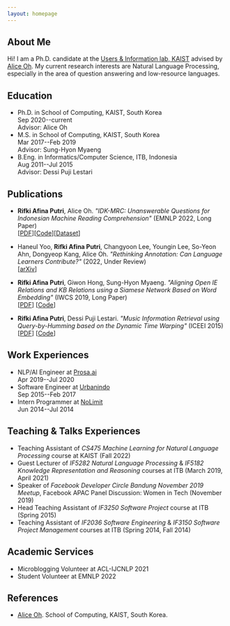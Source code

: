 ```yaml
---
layout: homepage
---
```


## About Me

Hi! I am a Ph.D. candidate at the [Users & Information lab, KAIST](https://uilab.kr/) advised by [Alice Oh](https://aliceoh9.github.io/). My current research interests are Natural Language Processing, especially in the area of question answering and low-resource languages.


## Education

- Ph.D. in School of Computing, KAIST, South Korea
  <br>
  Sep 2020--current
  <br>
  Advisor: Alice Oh
- M.S. in School of Computing, KAIST, South Korea
  <br>
  Mar 2017--Feb 2019
  <br>
  Advisor: Sung-Hyon Myaeng
- B.Eng. in Informatics/Computer Science, ITB, Indonesia
  <br>
  Aug 2011--Jul 2015
  <br>
  Advisor: Dessi Puji Lestari


## Publications
- **Rifki Afina Putri**, Alice Oh. _"IDK-MRC: Unanswerable Questions for Indonesian Machine Reading Comprehension"_ (EMNLP 2022, Long Paper)
  <br>
  [[PDF](https://aclanthology.org/2022.emnlp-main.465/)][[Code](https://github.com/rifkiaputri/IDK-MRC)][[Dataset](https://huggingface.co/datasets/rifkiaputri/idk-mrc)]

- Haneul Yoo, **Rifki Afina Putri**, Changyoon Lee, Youngin Lee, So-Yeon Ahn, Dongyeop Kang, Alice Oh. _"Rethinking Annotation: Can Language Learners Contribute?"_ (2022, Under Review)
  <br>
  [[arXiv](https://arxiv.org/abs/2210.06828)]

- **Rifki Afina Putri**, Giwon Hong, Sung-Hyon Myaeng. _"Aligning Open IE Relations and KB Relations using a Siamese Network Based on Word Embedding"_ (IWCS 2019, Long Paper)
  <br>
  [[PDF](https://www.aclweb.org/anthology/W19-0412.pdf)] [[Code](https://github.com/rifkiaputri/Relation-Aligner)]
  
- **Rifki Afina Putri**, Dessi Puji Lestari. _"Music Information Retrieval using Query-by-Humming based on the Dynamic Time Warping"_ (ICEEI 2015)
  <br>
  [[PDF](https://ieeexplore.ieee.org/document/7352471)] [[Code](https://github.com/rifkiaputri/MidiMatcher)]


## Work Experiences

- NLP/AI Engineer at [Prosa.ai](https://prosa.ai/)
  <br>
  Apr 2019--Jul 2020
- Software Engineer at [Urbanindo](https://urbanindo.com/)
  <br>
  Sep 2015--Feb 2017
- Intern Programmer at [NoLimit](https://nolimit.id/)
  <br>
  Jun 2014--Jul 2014
  
  
## Teaching & Talks Experiences
- Teaching Assistant of _CS475 Machine Learning for Natural Language Processing_ course at KAIST (Fall 2022)
- Guest Lecturer of _IF5282 Natural Language Processing_ & _IF5182 Knowledge Representation and Reasoning_ courses at ITB (March 2019, April 2021)
- Speaker of _Facebook Developer Circle Bandung November 2019 Meetup_, Facebook APAC Panel Discussion: Women in Tech (November 2019)
- Head Teaching Assistant of _IF3250 Software Project_ course at ITB (Spring 2015)
- Teaching Assistant of _IF2036 Software Engineering_ & _IF3150 Software Project Management_ courses at ITB (Spring 2014, Fall 2014)


## Academic Services
- Microblogging Volunteer at ACL-IJCNLP 2021
- Student Volunteer at EMNLP 2022


## References

- [Alice Oh](https://aliceoh9.github.io/). School of Computing, KAIST, South Korea.
